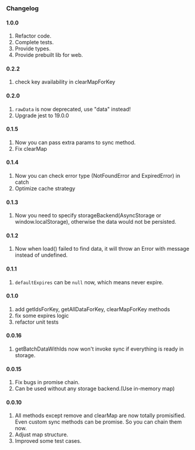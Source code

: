 ### Changelog

#### 1.0.0

1. Refactor code.
2. Complete tests.
3. Provide types.
4. Provide prebuilt lib for web.

#### 0.2.2

1. check key availability in clearMapForKey

#### 0.2.0

1. `rawData` is now deprecated, use "data" instead!
2. Upgrade jest to 19.0.0

#### 0.1.5

1. Now you can pass extra params to sync method.
2. Fix clearMap

#### 0.1.4

1. Now you can check error type (NotFoundError and ExpiredError) in catch
2. Optimize cache strategy

#### 0.1.3

1. Now you need to specify storageBackend(AsyncStorage or window.localStorage), otherwise the data would not be persisted.

#### 0.1.2

1. Now when load() failed to find data, it will throw an Error with message instead of undefined.

#### 0.1.1

1. `defaultExpires` can be `null` now, which means never expire.

#### 0.1.0

1. add getIdsForKey, getAllDataForKey, clearMapForKey methods
2. fix some expires logic
3. refactor unit tests

#### 0.0.16

1. getBatchDataWithIds now won't invoke sync if everything is ready in storage.

#### 0.0.15

1. Fix bugs in promise chain.
2. Can be used without any storage backend.(Use in-memory map)

#### 0.0.10

1. All methods except remove and clearMap are now totally promisified. Even custom sync methods can be promise. So you can chain them now.
2. Adjust map structure.
3. Improved some test cases.
